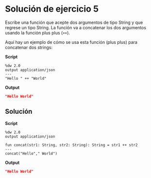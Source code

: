 
# Solución de ejercicio 5

Escribe una función que acepte dos argumentos de tipo String y que regrese un tipo String. La función va a concatenar los dos argumentos usando la función plus plus (`++`).

Aquí hay un ejemplo de cómo se usa esta función (plus plus) para concatenar dos strings:

**Script**
```dataweave
%dw 2.0
output application/json
---
"Hello " ++ "World"
```
**Output**
```json
"Hello World"
```

## Solución

**Script**
```dataweave
%dw 2.0
output application/json

fun concat(str1: String, str2: String): String = str1 ++ str2
---
concat("Hello"," World")
```
**Output**
```json
"Hello World"
```